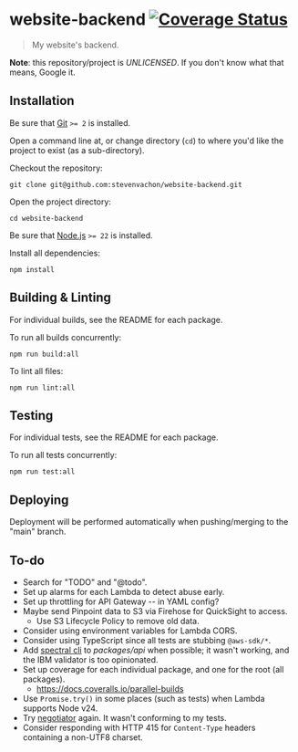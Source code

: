 # website-backend [![Coverage Status][codecov-image]][codecov-url]

> My website's backend.

**Note**: this repository/project is _UNLICENSED_. If you don't know what that means, Google it.

## Installation

Be sure that [Git](https://git-scm.com) `>= 2` is installed.

Open a command line at, or change directory (`cd`) to where you'd like the project to exist (as a sub-directory).

Checkout the repository:

```shell
git clone git@github.com:stevenvachon/website-backend.git
```

Open the project directory:

```shell
cd website-backend
```

Be sure that [Node.js](https://nodejs.org) `>= 22` is installed.

Install all dependencies:

```shell
npm install
```

## Building & Linting

For individual builds, see the README for each package.

To run all builds concurrently:

```shell
npm run build:all
```

To lint all files:

```shell
npm run lint:all
```

## Testing

For individual tests, see the README for each package.

To run all tests concurrently:

```shell
npm run test:all
```

## Deploying

Deployment will be performed automatically when pushing/merging to the "main" branch.

## To-do

- Search for "TODO" and "@todo".
- Set up alarms for each Lambda to detect abuse early.
- Set up throttling for API Gateway -- in YAML config?
- Maybe send Pinpoint data to S3 via Firehose for QuickSight to access.
  - Use S3 Lifecycle Policy to remove old data.
- Consider using environment variables for Lambda CORS.
- Consider using TypeScript since all tests are stubbing `@aws-sdk/*`.
- Add [spectral cli](https://npmjs.com/@stoplight/spectral-cli) to _packages/api_ when possible; it wasn't working, and the IBM validator is too opinionated.
- Set up coverage for each individual package, and one for the root (all packages).
  - https://docs.coveralls.io/parallel-builds
- Use `Promise.try()` in some places (such as tests) when Lambda supports Node v24.
- Try [negotiator](https://npmjs.com/negotiator) again. It wasn't conforming to my tests.
- Consider responding with HTTP 415 for `Content-Type` headers containing a non-UTF8 charset.

[codecov-image]: https://img.shields.io/codecov/c/github/stevenvachon/website-backend
[codecov-url]: https://app.codecov.io/github/stevenvachon/website-backend
